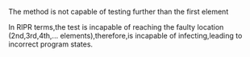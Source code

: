 The method is not capable of testing further than the first element 

In RIPR terms,the test is incapable of reaching the faulty location (2nd,3rd,4th,... elements),therefore,is incapable of infecting,leading to incorrect program states.
